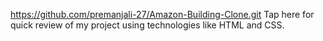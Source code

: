 https://github.com/premanjali-27/Amazon-Building-Clone.git Tap here for quick review of my project using technologies like HTML and CSS.

